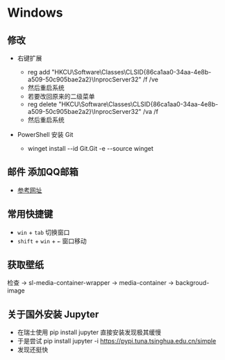 # Windows

## 修改
- 右键扩展
  - reg add "HKCU\Software\Classes\CLSID\{86ca1aa0-34aa-4e8b-a509-50c905bae2a2}\InprocServer32" /f /ve
  - 然后重启系统
  - 若要改回原来的二级菜单
  - reg delete "HKCU\Software\Classes\CLSID\{86ca1aa0-34aa-4e8b-a509-50c905bae2a2}\InprocServer32" /va /f
  - 然后重启系统

- PowerShell 安装 Git
  - winget install --id Git.Git -e --source winget


## 邮件 添加QQ邮箱
- [参考网址](https://blog.csdn.net/m0_48467204/article/details/117388787)

## 常用快捷键
- `win` + `tab` 切换窗口
- `shift` + `win` + `←` 窗口移动

## 获取壁纸
检查 -> sl-media-container-wrapper -> media-container -> backgroud-image

## 关于国外安装 Jupyter
- 在瑞士使用 pip install jupyter 直接安装发现极其缓慢
- 于是尝试 pip install jupyter -i https://pypi.tuna.tsinghua.edu.cn/simple
- 发现还挺快